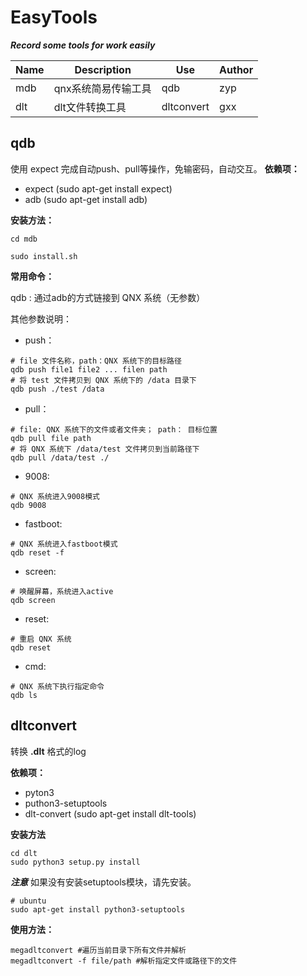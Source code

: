 # EasyTools
***Record some tools for work easily***



| Name | Description     | Use                                                          | Author |
| ---- | --------------- | ------------------------------------------------------------ | ------ |
| mdb  | qnx系统简易传输工具    | qdb       | zyp |
| dlt  | dlt文件转换工具 | dltconvert | gxx    |



## qdb

使用 expect 完成自动push、pull等操作，免输密码，自动交互。
**依赖项：**
- expect (sudo apt-get install expect)
- adb (sudo apt-get install adb)

**安装方法：**
```shell 
cd mdb

sudo install.sh
```
**常用命令：**

qdb : 通过adb的方式链接到 QNX 系统（无参数）


其他参数说明：
- push：
```shell
# file 文件名称，path：QNX 系统下的目标路径
qdb push file1 file2 ... filen path 
# 将 test 文件拷贝到 QNX 系统下的 /data 目录下
qdb push ./test /data 
```
 - pull：
 ```shell
 # file: QNX 系统下的文件或者文件夹； path： 目标位置
 qdb pull file path
 # 将 QNX 系统下 /data/test 文件拷贝到当前路径下
 qdb pull /data/test ./
 ```
 - 9008:
 ```shell
 # QNX 系统进入9008模式
 qdb 9008
 ```
 - fastboot:
 ```shell
 # QNX 系统进入fastboot模式
 qdb reset -f
 ```
 - screen:
 ```shell
 # 唤醒屏幕，系统进入active
 qdb screen
 ```
 - reset:
 ```shell
 # 重启 QNX 系统
 qdb reset
 ```
 - cmd:
 ```shell
 # QNX 系统下执行指定命令
 qdb ls
 ```

## dltconvert

转换 **.dlt** 格式的log

**依赖项：**

- pyton3
- puthon3-setuptools
- dlt-convert (sudo apt-get install dlt-tools)

**安装方法**

```shell
cd dlt
sudo python3 setup.py install
```
***注意*** 如果没有安装setuptools模块，请先安装。
```
# ubuntu
sudo apt-get install python3-setuptools

```

**使用方法：**

```shell
megadltconvert #遍历当前目录下所有文件并解析
megadltconvert -f file/path #解析指定文件或路径下的文件
```



